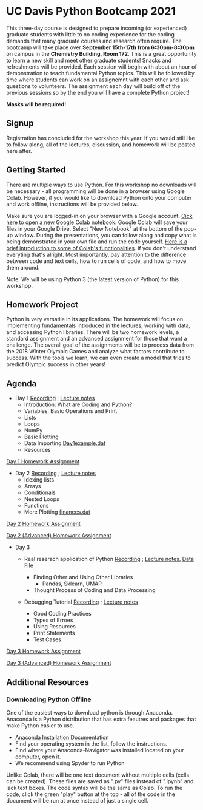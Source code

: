 # UC Davis Python Bootcamp 2021

This three-day course is designed to prepare incoming (or experienced) graduate students with little to no coding experience for the coding demands that many graduate courses and research often require. The bootcamp will take place over **September 15th-17th from 6:30pm-8:30pm** on campus in the **Chemistry Building, Room 172**. This is a great opportunity to learn a new skill and meet other graduate students! Snacks and refreshments will be provided. Each session will begin with about an hour of demonstration to teach fundamental Python topics. This will be followed by time where students can work on an assignemnt with each other and ask questions to volunteers. The assignment each day will build off of the previous sessions so by the end you will have a complete Python project!

**Masks will be required!**


## Signup

Registration has concluded for the workshop this year. If you would still like to follow along, all of the lectures, discussion, and homework will be posted here after.


## Getting Started

There are multiple ways to use Python. For this workshop no downloads will be necessary - all programming will be done in a browser using Google Colab. However, if you would like to download Python onto your computer and work offline, instructions will be provided below.

Make sure you are logged-in on your browser with a Google account. [Cick here to open a new Google Colab notebook](https://colab.research.google.com/). Google Colab will save your files in your Google Drive. Select "New Notebook" at the bottom of the pop-up window. During the presentations, you can follow along and copy what is being demonstrated in your own file and run the code yourself. [Here is a brief introduction to some of Colab's functionalities](https://www.youtube.com/watch?v=oCngVVBSsmA). If you don't understand everyting that's alright. Most importantly, pay attention to the difference between code and text cells, how to run cells of code, and how to move them around.

Note: We will be using Python 3 (the latest version of Python) for this workshop.

## Homework Project
Python is very versatile in its applications. The homework will focus on implementing fundamentals introduced in the lectures, working with data, and accessing Python libraries. There will be two homework levels, a standard assignment and an advanced assignment for those that want a challenge. The overall goal of the assignments will be to process data from the 2018 Winter Olympic Games and analyze what factors contribute to success. With the tools we learn, we can even create a model that tries to predict Olympic success in other years!

## Agenda
* Day 1 [Recording](https://www.youtube.com/watch?v=vG3ZdjM6D0A) ; [Lecture notes](https://ucd-python-bootcamp.github.io/Bootcamp-2021/Lecture_files/Day1_Lecture.ipynb)
  - Introduction: What are Coding and Python?
  - Variables, Basic Operations and Print
  - Lists
  - Loops
  - NumPy
  - Basic Plotting
  - Data Importing [Day1example.dat](https://ucd-python-bootcamp.github.io/Bootcamp-2021/Lecture_files/Day1example.dat)
  - Resources

[Day 1 Homework Assignment](https://ucd-python-bootcamp.github.io/Bootcamp-2021//HW1)


* Day 2 [Recording](https://www.youtube.com/watch?v=p2p9H1iHTa4) ; [Lecture notes](https://ucd-python-bootcamp.github.io/Bootcamp-2021/Lecture_files/Day2_Lecture.ipynb)
  - Idexing lists
  - Arrays
  - Conditionals
  - Nested Loops
  - Functions
  - More Plotting [finances.dat](https://ucd-python-bootcamp.github.io/Bootcamp-2021/Lecture_files/finances.dat)

[Day 2 Homework Assignment](https://ucd-python-bootcamp.github.io/Bootcamp-2021//HW2)


[Day 2 (Advanced) Homework Assignment](https://ucd-python-bootcamp.github.io/Bootcamp-2021//HW2_ADV)


* Day 3
  - Real reserach application of Python [Recording](https://youtu.be/BWrii5rXI2Y) ; [Lecture notes](https://ucd-python-bootcamp.github.io/Bootcamp-2021/Lecture_files/mushroom_v2.ipynb), [Data File](https://ucd-python-bootcamp.github.io/Bootcamp-2021/Lecture_files/agaricus-lepiota.csv.data)
    - Finding Other and Using Other Libraries
       - Pandas, Sklearn, UMAP
    - Thought Process of Coding and Data Processing

  - Debugging Tutorial [Recording](https://youtu.be/jAZf4rgKoLk) ; [Lecture notes](https://ucd-python-bootcamp.github.io/Bootcamp-2021/Lecture_files/Python_Debugging.ipynb)
    - Good Coding Practices
    - Types of Erroes
    - Using Resources
    - Print Statements
    - Test Cases
    
[Day 3 Homework Assignment](https://ucd-python-bootcamp.github.io/Bootcamp-2021//HW3)


[Day 3 (Advanced) Homework Assignment](https://ucd-python-bootcamp.github.io/Bootcamp-2021//HW3_ADV)



## Additional Resources

### Downloading Python Offline
One of the easiest ways to download python is through Anaconda. Anaconda is a Python distribution that has extra feautres and packages that make Python easier to use. 
- [Anaconda Installation Documentation](https://docs.anaconda.com/anaconda/install/)
- Find your operating system in the list, follow the instructions.
- Find where your Anaconda-Navigator was installed located on your computer, open it.
- We recommend using Spyder to run Python

Unlike Colab, there will be one text document without multiple cells (cells can be created). These files are saved as ".py" files instead of ".ipynb" and lack text boxes. The code syntax will be the same as Colab. To run the code, click the green "play" button at the top - all of the code in the document will be run at once instead of just a single cell.



